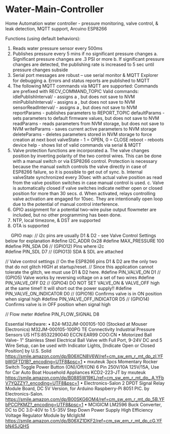 # Water-Main-Controller
Home Automation water controller - pressure monitoring, valve control,  &amp; leak detection, MQTT support, Arcuino ESP8266


Functions (using default behaviors):
1.	Reads water pressure sensor every 500ms
2.	Publishes pressure every 5 mins if no significant pressure changes
    a.	Significant pressure changes are .3 PSI or more
    b.	If significant pressure changes are detected, the publishing rate is increased to 5 sec until pressure changes subside
3.	Serial port messages are robust – use serial monitor & MQTT Explorer for debugging
    a.	Errors and status reports are published to MQTT
4.	The following MQTT commands via MQTT are supported:
   Commands are prefixed with RECV_COMMAND_TOPIC
   Valid commands:
     idlePublishInterval/<new value>  - assigns a <new value>, but does not save to NVM
     minPublishInterval/<new value>   - assigns a <new value>, but does not save to NVM
     sensorReadInterval/<new value>   - assigns a <new value>, but does not save to NVM
     reportParams   - publishes parameters to REPORT_TOPIC
     defaultParams  - sets parameters to default firmware values, but does not save to NVM
     readParams     - reads parameters from NVM storage, but does not save to NVM
     writeParams    - saves current active parameters to NVM storage
     deleteParams   - deletes parameters stored in NVM storage to force creation at next boot
     valveState     - 1 = OPEN, 0 = CLOSE
     reboot         - reboots device
     help           - shows list of valid commands via serial & MQTT
5.	Valve protection functions are incorporated
    a.	The valve changes position by inverting polarity of the two control wires.  This can be done with a manual switch or via ESP8266 control.  Protection is necessary because the manual switch controls the valve directly in case of ESP8266 failure, so it is possible to get out of sync.
    b.	Internal valveState synchronized every 30sec with actual valve position as read from the valve position switches in case manual control is used.
    c.	Valve is automatically closed if valve switches indicate neither open or closed position for more than 30 secs.
    d.	When activated, relays controlling valve activation are engaged for 10sec.  They are intentionally open loop due to the potential of manual control interference.
6.	GPIO assignment for a potential two-wire pulse output flowmeter are  included, but no other programming has been done.
7.	NTP, local timezone, & DST are supported
8.	OTA is supported

 
GPIO map:
// i2c pins are usually D1 & D2 - see Valve Control Settings below for explanation
#define I2C_ADDR 0x28
#define MAX_PRESSURE 100
#define PIN_SDA D6                                        // (GPIO12)  Pins where i2c  
#define PIN_SDL D7                                        // (GPIO13)  SDA & SDL are attached 

// Valve control settings
// On the ESP8266 pins D1 & D2 are the only two that do not glitch HIGH at startup/reset.
// Since this application cannot tolerate the glitch, we must use D1 & D2 here.
#define PIN_VALVE_ON D1                                   // (GPIO5)   Valve works by reversing voltage on a set of two wires
#define PIN_VALVE_OFF D2                                  // (GPIO4)   DO NOT SET VALVE_ON & VALVE_OFF high at the same time!! It will short out the power supply!!
#define PIN_VALVE_ON_INDICATOR D0                         // (GPIO16)  Confirms valve is in ON position when signal high 
#define PIN_VALVE_OFF_INDICATOR D5                        // (GPIO14)  Confirms valve is in OFF position when signal high 

// Flow meter
#define PIN_FLOW_SIGNAL D8


Essential Hardware:
•	824-M32JM-000105-100  (Stocked at Mouser Electronics)
    M32JM-000105-100PG
    TE Connectivity Industrial Pressure Sensors
    US HTS:8532290040 ECCN:EAR99 COO:CN
•	Motorized Ball Valve- 1" Stainless Steel Electrical Ball Valve with Full Port, 9-24V DC and 5 Wire Setup, can be used with Indicator Lights, [Indicate Open or Closed Position] by U.S. Solid
https://smile.amazon.com/dp/B06XCN8V6W/ref=cm_sw_em_r_mt_dp_zI.YFbWGFTD1B?_encoding=UTF8&psc=1
•	mxuteuk 3pcs Momentary Rocker Switch Toggle Power Button (ON)/Off/(ON) 6 Pin 250V/10A 125V/15A, Use for Car Auto Boat Household Appliances KCD2-223-JT  by mxuteuk
https://smile.amazon.com/dp/B0885W19KL/ref=cm_sw_em_r_mt_dp_.A.YFbV7YQZZY?_encoding=UTF8&psc=1
•	Electronics-Salon 2 DPDT Signal Relay Module Board, DC 5V Version, for Arduino Raspberry-Pi 8051 PIC.  by Electronics-Salon.
https://smile.amazon.com/dp/B00SKG6OM4/ref=cm_sw_em_r_mt_dp_5B.YFbPCCPKMZ?_encoding=UTF8&psc=1
•	MCIGICM LM2596 Buck Converter, DC to DC 3.0-40V to 1.5-35V Step Down Power Supply High Efficiency Voltage Regulator Module by McIgIcM
https://smile.amazon.com/dp/B06XZ1DKF2/ref=cm_sw_em_r_mt_dp_cG.YFbN4SJQHS
